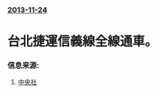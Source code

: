 ### [2013-11-24](/news/2013/11/24/index.md)

##### 
# 台北捷運信義線全線通車。 




### 信息来源:

1. [中央社](http://www.cna.com.tw/news/firstnews/201311180014-1.aspx)

